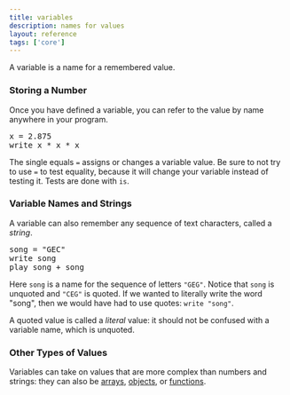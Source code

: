 ```yaml
---
title: variables
description: names for values
layout: reference
tags: ['core']
---
```


A variable is a name for a remembered value.

<h3>Storing a Number</h3>

Once you have defined a variable, you can refer to the value
by name anywhere in your program.

<pre class="jumbo">
x = 2.875
write x * x * x
</pre>

The single equals `=` assigns or changes a variable value.
Be sure to not try to use `=` to test equality, because it
will change your variable instead of testing it.  Tests
are done with `is`.

<h3>Variable Names and Strings</h3>

A variable can also remember any sequence of text characters,
called a <em>string</em>.

<pre class="jumbo">
song = "GEC"
write song
play song + song
</pre>

Here `song` is a name for the sequence of letters `"GEG"`.
Notice that `song` is unquoted and `"CEG"` is quoted.
If we wanted to literally write the word "song", then we would
have had to use quotes: `write "song"`.

A quoted value is called a <em>literal</em> value: it
should not be confused with a variable name, which is unquoted.

<h3>Other Types of Values</h3>

Variables can take on values that are more complex
than numbers and strings: they can also be [arrays](arrays.html),
[objects](objects.html), or [functions](functions.html).
